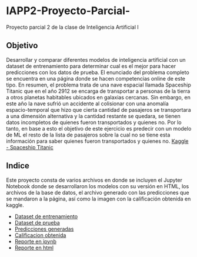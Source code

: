 # IAPP2-Proyecto-Parcial-
Proyecto parcial 2 de la clase de Inteligencia Artificial I

## Objetivo
Desarrollar y comparar diferentes modelos de inteligencia artificial con un dataset de entrenamiento para determinar cual es el mejor para hacer predicciones con los datos de prueba. El enunciado del problema completo se encuentra en una página donde se hacen competencias online de este tipo. En resumen, el problema trata de una nave espacial llamada Spaceship Titanic que en el año 2912 se encarga de transportar a personas de la tierra a otros planetas habitables ubicados en galaxias cercanas. Sin embargo, en este año la nave sufrió un accidente al colisionar con una anomalía espacio-temporal que hizo que cierta cantidad de pasajeros se transportara a una dimensión alternativa y la cantidad restante se quedara, se tienen datos incompletos de quienes fueron transportados y quienes no. Por lo tanto, en base a esto el objetivo de este ejercicio es predecir con un modelo de ML el resto de la lista de pasajeros sobre la cual no se tiene esta información para saber quienes fueron transportados y quienes no. 
[Kaggle - Spaceship Titanic](https://www.kaggle.com/competitions/spaceship-titanic/overview)

## Indice
Este proyecto consta de varios archivos en donde se incluyen el Jupyter Notebook donde se desarrollaron los modelos con su versión en HTML, los archivos de la base de datos, el archivo generado con las predicciones que se mandaron a la página, así como la imagen con la calificación obtenida en kaggle.
- [Dataset de entrenamiento](./spaceship-titanic/train.csv)
- [Dataset de prueba](./spaceship-titanic/test.csv)
- [Predicciones generadas](./submission.csv)
- [Calificacion obtenida](./Calificacion%20Kaggle.png)
- [Reporte en ipynb](./PP2%20531712.ipynb)
- [Reporte en html](./PP2%20531712.html)

